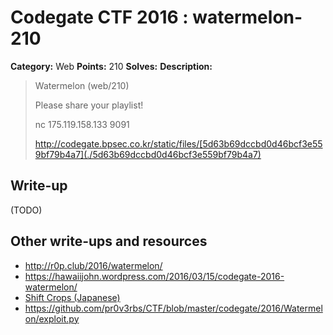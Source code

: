 # Codegate CTF 2016 : watermelon-210

**Category:** Web
**Points:** 210
**Solves:** 
**Description:**

> Watermelon (web/210)
> 
> Please share your playlist!
> 
> 
> nc 175.119.158.133 9091
> 
> <http://codegate.bpsec.co.kr/static/files/[5d63b69dccbd0d46bcf3e559bf79b4a7](./5d63b69dccbd0d46bcf3e559bf79b4a7)>


## Write-up

(TODO)

## Other write-ups and resources

* <http://r0p.club/2016/watermelon/> 
* <https://hawaiijohn.wordpress.com/2016/03/15/codegate-2016-watermelon/>
* [Shift Crops (Japanese)](http://shift-crops.hatenablog.com/entry/2016/03/14/194958)
* <https://github.com/pr0v3rbs/CTF/blob/master/codegate/2016/Watermelon/exploit.py>
